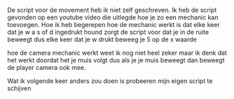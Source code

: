 De script voor de movement heb ik niet zelf geschreven. Ik heb de script gevonden op een youtube video die uitlegde hoe je zo een mechanic kan toevoegen. Hoe ik heb begerepen hoe de mechanic werkt is dat elke keer dat je w a s of d ingedrukt hound zorgt de script 
voor dat je in de ruite beweegt dus elke keer dat je w drukt beweeg je 5 op de x waarde

hoe de camera mechanic werkt weet ik nog niet heel zeker maar ik denk dat het werkt doordat het je muis volgt dus als je je muis beweegt dan beweegt de player camera ook mee.

Wat ik volgende keer anders zou doen is probeeren mijn eigen script te schijven
